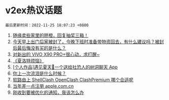 # v2ex热议话题

`最后更新时间：2022-11-25 18:07:23 +0800`

1. [随缘卖些家里的脐橙，回复抽奖三箱！](https://www.v2ex.com/t/897658)
1. [今天早上出门后家被封了，今晚下班时准备带物资回去，有什么建议吗？被封后最后悔没有买的是什么？](https://www.v2ex.com/t/897775)
1. [对新出的 VIVO X90 PRO+很心动，求打醒~](https://www.v2ex.com/t/897776)
1. [《夏洛特烦恼》](https://www.v2ex.com/t/897789)
1. [[个人作品]遇见夏天🔆一个送给社恐人的树洞聊天 App](https://www.v2ex.com/t/897771)
1. [你上一次流泪是什么时候？](https://www.v2ex.com/t/897718)
1. [软路由上 ShellClash OpenClash ClashPremium 哪个合适呢](https://www.v2ex.com/t/897759)
1. [当年差一点注册 apple.com.cn](https://www.v2ex.com/t/897770)
1. [刚收到要被优化的通知，我该怎么办](https://www.v2ex.com/t/897792)

